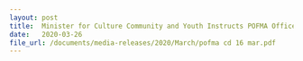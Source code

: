 ```yaml
---
layout: post
title:  Minister for Culture Community and Youth Instructs POFMA Office to Issue Correction Directions
date:   2020-03-26
file_url: /documents/media-releases/2020/March/pofma cd 16 mar.pdf
---
```

